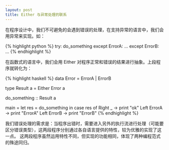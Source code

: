 ```yaml
---
layout: post
title: Either 与异常处理的联系
---
```


在程序设计中，我们不可避免的会遇到错误的处理，在支持异常的语言中，我们会用异常来实现。如：

{% highlight python %}
try:
    do_something
except ErrorA:
    ...
except ErrorB:
    ...
{% endhighlight %}

在函数式的语言中，我们会用 Either 对程序正常和错误的结果进行抽象。上段程序就转化为：

{% highlight haskell %}
data Error = ErrorA | ErrorB

type Result a = Either Error a

do_something :: Result a

main = let res = do_something in
  case res of
    Right _ -> print "ok"
    Left ErrorA -> print "ErrorA"
    Left ErrorB -> print "ErrorB"
{% endhighlight %}

我们错误处理的需求是：当程序出错时，需要进入另外的执行流进行处理（可能要区分错误类型），这两段程序分别通过各自语言提供的特性，较为优雅的实现了这一点。
这两段程序虽然运用特性不同，但实现的功能相同，体现了两种编程范式的殊途同归。
